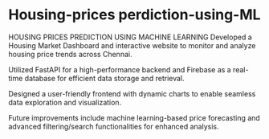 # Housing-prices perdiction-using-ML
HOUSING PRICES PREDICTION USING MACHINE LEARNING
Developed a Housing Market Dashboard and interactive website to monitor and analyze housing price trends across Chennai.

Utilized FastAPI for a high-performance backend and Firebase as a real-time database for efficient data storage and retrieval.

Designed a user-friendly frontend with dynamic charts to enable seamless data exploration and visualization. 

Future improvements include machine learning-based price forecasting and advanced filtering/search functionalities for enhanced analysis.
